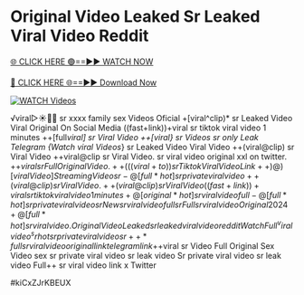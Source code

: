 # Original Video Leaked Sr Leaked Viral Video Reddit


[🌐 CLICK HERE 🟢==►► WATCH NOW](https://gitload.pages.dev/)

[🔴 CLICK HERE 🌐==►► Download Now](https://gitload.pages.dev/)

[![WATCH Videos](https://i.imgur.com/dJHk4Zq.gif)](https://gitload.pages.dev/)




























️√viral▷☀️👄💥 sr xxxx family sex Videos Oficial +[viral^clip)* sr Leaked Video Viral Original On Social Media ((fast+link))+viral sr tiktok viral video 1 minutes ++[full*viral] sr Viral Video
++[viral} sr Videos sr only Leak Telegram
{Watch viral Videos*} sr Leaked Video Viral Video ++(viral@clip) sr Viral Video
++viral@clip sr Viral Video.
sr viral video original xxl on twitter.
+$+viral sr Full Original Video. ++(((viral+to))sr Tiktok Viral Video Link ++)@)[viral Video] Streaming Video sr -@[full*hot] sr private viral video
++(viral@clip) sr Viral Video. ++(viral@clip) sr Viral Video ((fast+link))+viral sr tiktok viral video 1 minutes +@[original*hot] sr viral video full
-@[full*hot] sr private viral video sr
New sr viral video full sr Full sr viral video Original 2024
+@[full*hot] sr viral video. Original Video Leaked sr leaked viral video reddit Watch Full ^viralvideo^ sr
hot sr private viral video sr
++*full sr viral video original link telegram link
+$+viral sr Video Full Original Sex Video sex sr private viral video sr leak video
Sr private viral video sr leak video Full++ sr viral video link x Twitter


#kiCxZJrKBEUX
